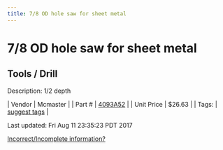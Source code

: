 ```yaml
---
title: 7/8 OD hole saw for sheet metal
---
```


# 7/8 OD hole saw for sheet metal
## Tools / Drill
Description: 	1/2 depth 

| Vendor | Mcmaster | 
| Part # | [4093A52](https://www.mcmaster.com/#4093A52) | 
| Unit Price | $26.63 | 
| Tags: | [suggest tags](https://docs.google.com/forms/d/e/1FAIpQLSeWyY8v3RgOty-MyWmh9U0iivNYN_molChYyS-0U-o-kOAv_g/viewform) | 

Last updated: Fri Aug 11 23:35:23 PDT 2017

 [Incorrect/Incomplete information?](https://docs.google.com/forms/d/e/1FAIpQLSeWyY8v3RgOty-MyWmh9U0iivNYN_molChYyS-0U-o-kOAv_g/viewform)